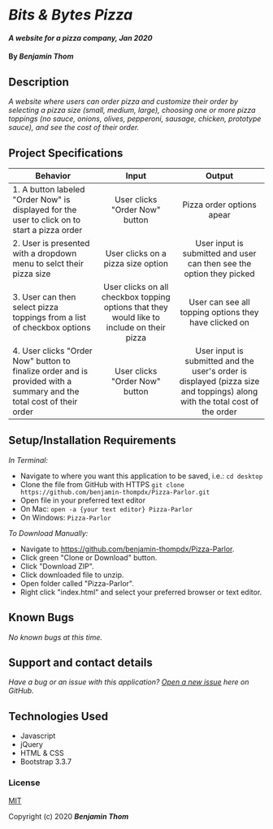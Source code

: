 # _Bits & Bytes Pizza_

#### _A website for a pizza company, Jan 2020_

#### By _**Benjamin Thom**_

## Description

_A website where users can order pizza and customize their order by selecting a pizza size (small, medium, large), choosing one or more pizza toppings (no sauce, onions, olives, pepperoni, sausage, chicken, prototype sauce), and see the cost of their order._

## Project Specifications

| Behavior | Input | Output |
|---|:---:|:---:|
|1. A button labeled "Order Now" is displayed for the user to click on to start a pizza order| User clicks "Order Now" button|Pizza order options apear|
|2. User is presented with a dropdown menu to selct their pizza size|User clicks on a pizza size option|User input is submitted and user can then see the option they picked|
|3. User can then select pizza toppings from a list of checkbox options|User clicks on all checkbox topping options that they would like to include on their pizza|User can see all topping options they have clicked on|
|4. User clicks "Order Now" button to finalize order and is provided with a summary and the total cost of their order|User clicks "Order Now" button|User input is submitted and the user's order is displayed (pizza size and toppings) along with the total cost of the order|


## Setup/Installation Requirements

_In Terminal:_

* Navigate to where you want this application to be saved, i.e.:
```cd desktop```
* Clone the file from GitHub with HTTPS
```git clone https://github.com/benjamin-thompdx/Pizza-Parlor.git```
* Open file in your preferred text editor
* On Mac: ```open -a {your text editor} Pizza-Parlor```
* On Windows: ```Pizza-Parlor```

_To Download Manually:_

* Navigate to https://github.com/benjamin-thompdx/Pizza-Parlor.
* Click green "Clone or Download" button.
* Click "Download ZIP".
* Click downloaded file to unzip.
* Open folder called "Pizza-Parlor".
* Right click "index.html" and select your preferred browser or text editor.

## Known Bugs

_No known bugs at this time._

## Support and contact details

_Have a bug or an issue with this application? [Open a new issue](https://github.com/benjamin-thompdx/Pizza-Parlor/issues) here on GitHub._

## Technologies Used

* Javascript
* jQuery
* HTML & CSS
* Bootstrap 3.3.7

### License

[MIT](https://choosealicense.com/licenses/mit/)

Copyright (c) 2020 **_Benjamin Thom_**